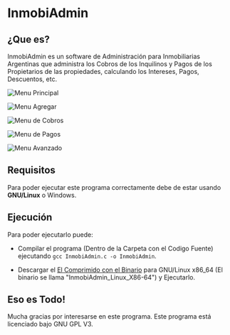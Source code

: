 # InmobiAdmin
## ¿Que es?
InmobiAdmin es un software de Administración para Inmobiliarias Argentinas que administra los Cobros de los Inquilinos y Pagos de los Propietarios de las propiedades, calculando los Intereses, Pagos, Descuentos, etc.

![Menu Principal](ScreenShots/Principal)

![Menu Agregar](ScreenShots/Agregar)

![Menu de Cobros](ScreenShots/Cobrar)

![Menu de Pagos](ScreenShots/Pagar)

![Menu Avanzado](ScreenShots/Avanzado)

## Requisitos
Para poder ejecutar este programa correctamente debe de estar usando **GNU/Linux** o Windows.

## Ejecución
Para poder ejecutarlo puede:

- Compilar el programa (Dentro de la Carpeta con el Codigo Fuente) ejecutando `gcc InmobiAdmin.c -o InmobiAdmin`.

- Descargar el [El Comprimido con el Binario](<!-- HACER -->) para GNU/Linux x86_64 (El binario se llama "InmobiAdmin_Linux_X86-64") y Ejecutarlo.

## Eso es Todo!
Mucha gracias por interesarse en este programa. Este programa está licenciado bajo GNU GPL V3.
